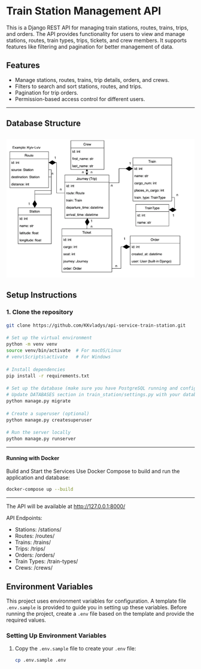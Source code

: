 # Train Station Management API

This is a Django REST API for managing train stations, routes, trains, trips, and orders. The API provides functionality for users to view and manage stations, routes, train types, trips, tickets, and crew members. It supports features like filtering and pagination for better management of data.

## Features
- Manage stations, routes, trains, trip details, orders, and crews.
- Filters to search and sort stations, routes, and trips.
- Pagination for trip orders.
- Permission-based access control for different users.
---
## Database Structure
![img.png](bd-scheme.png)
---
## Setup Instructions

### 1. Clone the repository
```bash
git clone https://github.com/KKvladys/api-service-train-station.git

# Set up the virtual environment
python -m venv venv
source venv/bin/activate  # For macOS/Linux
# venv\Scripts\activate   # For Windows

# Install dependencies
pip install -r requirements.txt

# Set up the database (make sure you have PostgreSQL running and configured)
# Update DATABASES section in train_station/settings.py with your database credentials
python manage.py migrate

# Create a superuser (optional)
python manage.py createsuperuser

# Run the server locally
python manage.py runserver
```

---
#### Running with Docker
Build and Start the Services
Use Docker Compose to build and run the application and database:
```bash
docker-compose up --build
```
***
The API will be available at http://127.0.0.1:8000/

API Endpoints:
* Stations: /stations/
* Routes: /routes/
* Trains: /trains/
* Trips: /trips/
* Orders: /orders/
* Train Types: /train-types/
* Crews: /crews/

## Environment Variables

This project uses environment variables for configuration. A template file `.env.sample` is provided to guide you in setting up these variables. Before running the project, create a `.env` file based on the template and provide the required values.

### Setting Up Environment Variables
1. Copy the `.env.sample` file to create your `.env` file:

   ```bash
   cp .env.sample .env
    ```